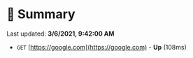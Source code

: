 # 📖 Summary
Last updated: **3/6/2021, 9:42:00 AM**

- `GET` [https://google.com](https://google.com) - **Up** (108ms)
